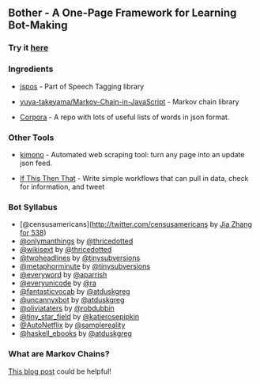 ## Bother - A One-Page Framework for Learning Bot-Making

### Try it [here](http://atduskgreg.github.io/ide.html)

### Ingredients

* [jspos](https://code.google.com/p/jspos) - Part of Speech Tagging library

* [yuya-takeyama/Markov-Chain-in-JavaScript](https://github.com/yuya-takeyama/Markov-Chain-in-JavaScript) - Markov chain library

* [Corpora](https://github.com/dariusk/corpora) - A repo with lots of useful lists of words in json format.

### Other Tools

* [kimono](https://www.kimonolabs.com/) - Automated web scraping tool: turn any page into an update json feed.

* [If This Then That](https://ifttt.com) - Write simple workflows that can pull in data, check for information, and tweet

### Bot Syllabus

* [@censusamericans](http://twitter.com/censusamericans by [Jia Zhang for 538](http://fivethirtyeight.com/datalab/introducing-censusamericans-a-twitter-bot-for-america/))
* [@onlymanthings](http://twitter.com/onlymanthings) by [@thricedotted](http://twitter.com/thricedotted)
* [@wikisext](http://twitter.com/wikisext) by [@thricedotted](http://twitter.com/thricedotted)
* [@twoheadlines](http://twitter.com/twoheadlines) by [@tinysubversions](http://twitter.com/tinysubversions)
* [@metaphorminute](http://twitter.com/metaphorminute) by [@tinysubversions](http://twitter.com/tinysubversions)
* [@everyword](http://twitter.com/everyword) by [@aparrish](http://twitter.com/aparrish)
* [@everyunicode](http://twitter.com/everyunicode) by [@ra](http://twitter.com/ra)
* [@fantasticvocab](http://twitter.com/fantasticvocab) by [@atduskgreg](http://twitter.com/atduskgreg)
* [@uncannyxbot](http://twitter.com/uncannyxbot) by [@atduskgreg](http://twitter.com/atduskgreg)
* [@oliviataters](http://twitter.com/oliviataters) by [@robdubbin](http://twitter.com/robdubbin)
* [@tiny_star_field](http://twitter.com/tiny_star_field) by [@katierosepipkin](http://twitter.com/katierosepipkin)
* [@AutoNetflix](http://twitter.com/AutoNetflix) by [@samplereality](http://twitter.com/samplereality)
* [@haskell_ebooks](http://twitter.com/haskell_ebooks) by [@atduskgreg](http://twitter.com/atduskgreg)


### What are Markov Chains?
[This blog post](http://blog.codinghorror.com/markov-and-you/) could be helpful!
